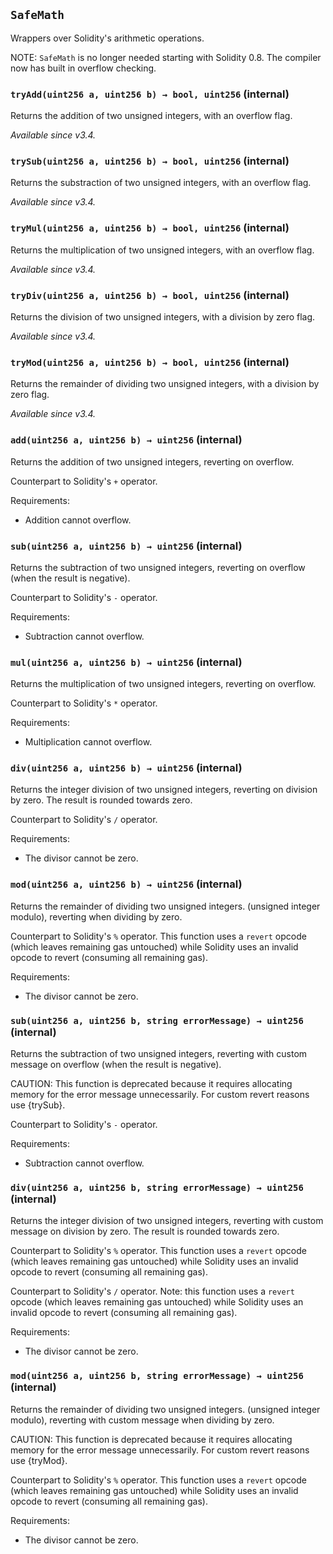 ## `SafeMath`



Wrappers over Solidity's arithmetic operations.

NOTE: `SafeMath` is no longer needed starting with Solidity 0.8. The compiler
now has built in overflow checking.


### `tryAdd(uint256 a, uint256 b) → bool, uint256` (internal)



Returns the addition of two unsigned integers, with an overflow flag.

_Available since v3.4._

### `trySub(uint256 a, uint256 b) → bool, uint256` (internal)



Returns the substraction of two unsigned integers, with an overflow flag.

_Available since v3.4._

### `tryMul(uint256 a, uint256 b) → bool, uint256` (internal)



Returns the multiplication of two unsigned integers, with an overflow flag.

_Available since v3.4._

### `tryDiv(uint256 a, uint256 b) → bool, uint256` (internal)



Returns the division of two unsigned integers, with a division by zero flag.

_Available since v3.4._

### `tryMod(uint256 a, uint256 b) → bool, uint256` (internal)



Returns the remainder of dividing two unsigned integers, with a division by zero flag.

_Available since v3.4._

### `add(uint256 a, uint256 b) → uint256` (internal)



Returns the addition of two unsigned integers, reverting on
overflow.

Counterpart to Solidity's `+` operator.

Requirements:

- Addition cannot overflow.

### `sub(uint256 a, uint256 b) → uint256` (internal)



Returns the subtraction of two unsigned integers, reverting on
overflow (when the result is negative).

Counterpart to Solidity's `-` operator.

Requirements:

- Subtraction cannot overflow.

### `mul(uint256 a, uint256 b) → uint256` (internal)



Returns the multiplication of two unsigned integers, reverting on
overflow.

Counterpart to Solidity's `*` operator.

Requirements:

- Multiplication cannot overflow.

### `div(uint256 a, uint256 b) → uint256` (internal)



Returns the integer division of two unsigned integers, reverting on
division by zero. The result is rounded towards zero.

Counterpart to Solidity's `/` operator.

Requirements:

- The divisor cannot be zero.

### `mod(uint256 a, uint256 b) → uint256` (internal)



Returns the remainder of dividing two unsigned integers. (unsigned integer modulo),
reverting when dividing by zero.

Counterpart to Solidity's `%` operator. This function uses a `revert`
opcode (which leaves remaining gas untouched) while Solidity uses an
invalid opcode to revert (consuming all remaining gas).

Requirements:

- The divisor cannot be zero.

### `sub(uint256 a, uint256 b, string errorMessage) → uint256` (internal)



Returns the subtraction of two unsigned integers, reverting with custom message on
overflow (when the result is negative).

CAUTION: This function is deprecated because it requires allocating memory for the error
message unnecessarily. For custom revert reasons use {trySub}.

Counterpart to Solidity's `-` operator.

Requirements:

- Subtraction cannot overflow.

### `div(uint256 a, uint256 b, string errorMessage) → uint256` (internal)



Returns the integer division of two unsigned integers, reverting with custom message on
division by zero. The result is rounded towards zero.

Counterpart to Solidity's `%` operator. This function uses a `revert`
opcode (which leaves remaining gas untouched) while Solidity uses an
invalid opcode to revert (consuming all remaining gas).

Counterpart to Solidity's `/` operator. Note: this function uses a
`revert` opcode (which leaves remaining gas untouched) while Solidity
uses an invalid opcode to revert (consuming all remaining gas).

Requirements:

- The divisor cannot be zero.

### `mod(uint256 a, uint256 b, string errorMessage) → uint256` (internal)



Returns the remainder of dividing two unsigned integers. (unsigned integer modulo),
reverting with custom message when dividing by zero.

CAUTION: This function is deprecated because it requires allocating memory for the error
message unnecessarily. For custom revert reasons use {tryMod}.

Counterpart to Solidity's `%` operator. This function uses a `revert`
opcode (which leaves remaining gas untouched) while Solidity uses an
invalid opcode to revert (consuming all remaining gas).

Requirements:

- The divisor cannot be zero.


